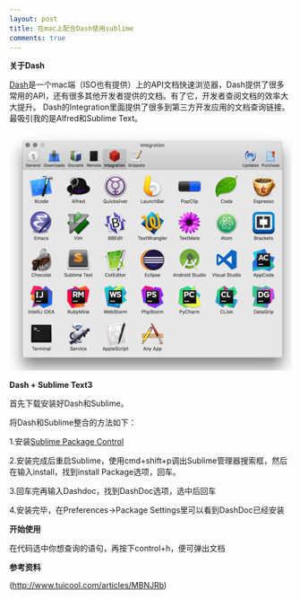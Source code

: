 ```yaml
---
layout: post
title: 在mac上配合Dash使用sublime
comments: true
---
```


<!--more-->

**关于Dash**

[Dash](https://kapeli.com/dash)是一个mac端（ISO也有提供）上的API文档快速浏览器，Dash提供了很多常用的API，还有很多其他开发者提供的文档。有了它，开发者查阅文档的效率大大提升。
Dash的Integration里面提供了很多到第三方开发应用的文档查询链接。最吸引我的是Alfred和Sublime Text。

![path1](/public/images/2016-11-30-dash-sublime/1.png)

**Dash + Sublime Text3**

首先下载安装好Dash和Sublime。

将Dash和Sublime整合的方法如下：

1.安装[Sublime Package Control](https://packagecontrol.io/installation)

2.安装完成后重启Sublime，使用cmd+shift+p调出Sublime管理器搜索框，然后在输入install，找到install Package选项，回车。

3.回车完再输入Dashdoc，找到DashDoc选项，选中后回车

4.安装完毕，在Preferences->Package Settings里可以看到DashDoc已经安装

**开始使用**

在代码选中你想查询的语句，再按下control+h，便可弹出文档

**参考资料**

(http://www.tuicool.com/articles/MBNJRb)